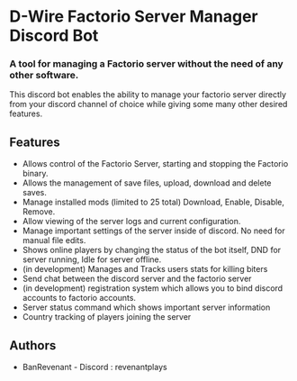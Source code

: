# D-Wire Factorio Server Manager Discord Bot

### A tool for managing a Factorio server without the need of any other software.
This discord bot enables the ability to manage your factorio server directly from your discord channel of choice while giving some many other desired features.

## Features
* Allows control of the Factorio Server, starting and stopping the Factorio binary.
* Allows the management of save files, upload, download and delete saves.
* Manage installed mods (limited to 25 total) Download, Enable, Disable, Remove.
* Allow viewing of the server logs and current configuration.
* Manage important settings of the server inside of discord. No need for manual file edits.
* Shows online players by changing the status of the bot itself, DND for server running, Idle for server offline.
* (in development) Manages and Tracks users stats for killing biters
* Send chat between the discord server and the factorio server
* (in development) registration system which allows you to bind discord accounts to factorio accounts.
* Server status command which shows important server information
* Country tracking of players joining the server

## Authors
* BanRevenant - Discord : revenantplays
